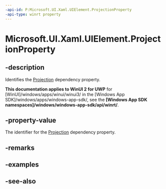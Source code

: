 ```yaml
---
-api-id: P:Microsoft.UI.Xaml.UIElement.ProjectionProperty
-api-type: winrt property
---
```


<!-- Property syntax
public Windows.UI.Xaml.DependencyProperty ProjectionProperty { get; }
-->

# Microsoft.UI.Xaml.UIElement.ProjectionProperty

## -description
Identifies the [Projection](uielement_projection.md) dependency property.

**This documentation applies to WinUI 2 for UWP** for [WinUI]/windows/apps/winui/winui3/ in the [Windows App SDK]/windows/apps/windows-app-sdk/, see the **[Windows App SDK namespaces]/windows/windows-app-sdk/api/winrt/**.

## -property-value
The identifier for the [Projection](uielement_projection.md) dependency property.

## -remarks

## -examples

## -see-also
